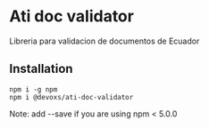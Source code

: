 # Ati doc validator

Libreria para validacion de documentos de Ecuador

## Installation

```shell
npm i -g npm
npm i @devoxs/ati-doc-validator
```
Note: add --save if you are using npm < 5.0.0